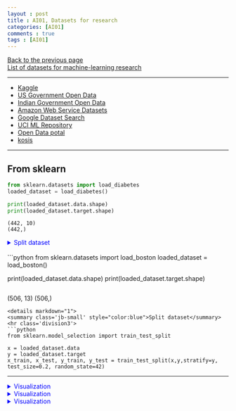 ```yaml
---
layout : post
title : AI01, Datasets for research
categories: [AI01]
comments : true
tags : [AI01]
---
```

[Back to the previous page](https://userdyk-github.github.io/Study.html) <br>
<a href='https://en.wikipedia.org/wiki/List_of_datasets_for_machine-learning_research' target="_blank">List of datasets for machine-learning research</a>

<hr class="division1">

- <a href="www.kaggle.com/" target="_blank">Kaggle</a>
- <a href="www.data.gov/" target="_blank">US Government Open Data</a>
- <a href="https://data.gov.in/" target="_blank">Indian Government Open Data</a>
- <a href="https://registry.opendata.aws/" target="_blank">Amazon Web Service Datasets</a>
- <a href="https://toolbox.google.com/datasetsearch" target="_blank">Google Dataset Search</a>
- <a href="https://archive.ics.uci.edu/ml/" target="_blank">UCI ML Repository</a>
- <a href="https://www.data.go.kr/" target="_blank">Open Data potal</a>
- <a href="http://kosis.kr/index/index.do" target="_blank">kosis</a>

<hr class="division2">

## **From sklearn**

```python
from sklearn.datasets import load_diabetes
loaded_dataset = load_diabetes()

print(loaded_dataset.data.shape)
print(loaded_dataset.target.shape)
```
```
(442, 10)
(442,)
```
<details markdown="1">
<summary class='jb-small' style="color:blue">Split dataset</summary>
<hr class='division3'>
```python
from sklearn.model_selection import train_test_split

x = loaded_dataset.data
y = loaded_dataset.target
x_train, x_test, y_train, y_test = train_test_split(x,y,stratify=y, test_size=0.2, random_state=42)
```
<hr class='division3'>
</details>

<details markdown="1">
<summary class='jb-small' style="color:blue">Visualization</summary>
<hr class='division3'>
```python

```
<hr class='division3'>
</details>


<br>
```python
from sklearn.datasets import load_boston
loaded_dataset = load_boston()

print(loaded_dataset.data.shape)
print(loaded_dataset.target.shape)
```
```
(506, 13)
(506,)
```
<details markdown="1">
<summary class='jb-small' style="color:blue">Split dataset</summary>
<hr class='division3'>
```python
from sklearn.model_selection import train_test_split

x = loaded_dataset.data
y = loaded_dataset.target
x_train, x_test, y_train, y_test = train_test_split(x,y,stratify=y, test_size=0.2, random_state=42)
```
<hr class='division3'>
</details>

<details markdown="1">
<summary class='jb-small' style="color:blue">Visualization</summary>
<hr class='division3'>
```python

```

<hr class='division3'>
</details>


<br>
```python
from sklearn.datasets import load_breast_cancer
loaded_dataset = load_breast_cancer()

print(loaded_dataset.data.shape)
print(loaded_dataset.target.shape)
```
```
(569, 30)
(569,)
```
<details markdown="1">
<summary class='jb-small' style="color:blue">Split dataset</summary>
<hr class='division3'>
```python
from sklearn.model_selection import train_test_split

x = loaded_dataset.data
y = loaded_dataset.target
x_train, x_test, y_train, y_test = train_test_split(x,y,stratify=y, test_size=0.2, random_state=42)
```
<hr class='division3'>
</details>

<details markdown="1">
<summary class='jb-small' style="color:blue">Visualization</summary>
<hr class='division3'>
```python
import matplotlib.pyplot as plt

fig, axes = plt.subplots(3,3, figsize=(10,10))
for i in range(3):
    for j in range(3):
        axes[i, j].scatter(loaded_dataset.data[:,3*i+j], loaded_dataset.target)
        axes[i, j].set_title("%d"%(3*i+j))
plt.tight_layout()
plt.show()
```
![download](https://user-images.githubusercontent.com/52376448/68390612-000a5780-01a9-11ea-9ff1-edf2bc853663.png)
<hr class='division3'>
</details>


<br>
```python
from sklearn.datasets import load_digits
loaded_dataset = load_digits()

print(loaded_dataset.data.shape)
print(loaded_dataset.target.shape)
```
```
(1797, 64)
(1797,)
```
<details markdown="1">
<summary class='jb-small' style="color:blue">Split dataset</summary>
<hr class='division3'>
```python
from sklearn.model_selection import train_test_split

x = loaded_dataset.data
y = loaded_dataset.target
x_train, x_test, y_train, y_test = train_test_split(x,y,stratify=y, test_size=0.2, random_state=42)
```
<hr class='division3'>
</details>

<details markdown="1">
<summary class='jb-small' style="color:blue">Visualization</summary>
<hr class='division3'>
```python

```

<hr class='division3'>
</details>


<br>
```python
from sklearn.datasets import load_iris
loaded_dataset = load_iris()

print(loaded_dataset.data.shape)
print(loaded_dataset.target.shape)
```
```
(150, 4)
(150,)
```
<details markdown="1">
<summary class='jb-small' style="color:blue">Split dataset</summary>
<hr class='division3'>
```python
from sklearn.model_selection import train_test_split

x = loaded_dataset.data
y = loaded_dataset.target
x_train, x_test, y_train, y_test = train_test_split(x,y,stratify=y, test_size=0.2, random_state=42)
```
<hr class='division3'>
</details>

<details markdown="1">
<summary class='jb-small' style="color:blue">Visualization</summary>
<hr class='division3'>
```python

```

<hr class='division3'>
</details>


<br>
```python
from sklearn.datasets import load_linnerud
loaded_dataset = load_linnerud()

print(loaded_dataset.data.shape)
print(loaded_dataset.target.shape)
```
```
(20, 3)
(20, 3)
```
<details markdown="1">
<summary class='jb-small' style="color:blue">Split dataset</summary>
<hr class='division3'>
```python
from sklearn.model_selection import train_test_split

x = loaded_dataset.data
y = loaded_dataset.target
x_train, x_test, y_train, y_test = train_test_split(x,y,stratify=y, test_size=0.2, random_state=42)
```
<hr class='division3'>
</details>

<details markdown="1">
<summary class='jb-small' style="color:blue">Visualization</summary>
<hr class='division3'>
```python

```

<hr class='division3'>
</details>


<br>
```python
from sklearn.datasets import load_wine
loaded_dataset = load_wine()

print(loaded_dataset.data.shape)
print(loaded_dataset.target.shape)
```
```
(178, 13)
(178,)
```
<details markdown="1">
<summary class='jb-small' style="color:blue">Split dataset</summary>
<hr class='division3'>
```python
from sklearn.model_selection import train_test_split

x = loaded_dataset.data
y = loaded_dataset.target
x_train, x_test, y_train, y_test = train_test_split(x,y,stratify=y, test_size=0.2, random_state=42)
```
<hr class='division3'>
</details>

<details markdown="1">
<summary class='jb-small' style="color:blue">Visualization</summary>
<hr class='division3'>
```python

```

<hr class='division3'>
</details>


<br><br><br>
<hr class="division1">

Reference

- <a href='https://lionbridge.ai/datasets/20-best-image-datasets-for-computer-vision/' target="_blank">20 Free Image Datasets for Computer Vision</a>

---
